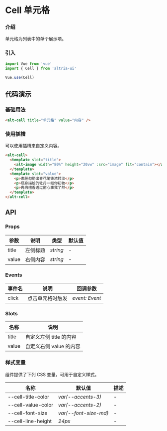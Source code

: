 # Cell 单元格

### 介绍

单元格为列表中的单个展示项。

### 引入

```js
import Vue from 'vue'
import { Cell } from 'altria-ui'

Vue.use(Cell)
```

## 代码演示

### 基础用法

```html
<alt-cell title="单元格" value="内容" />
```

### 使用插槽

可以使用插槽来自定义内容。

```html
<alt-cell>
  <template slot="title">
    <alt-image width="80%" height="20vw" :src="image" fit="contain"></alt-image>
  </template>
  <template slot="value">
    <p>素胚勾勒出青花笔锋浓转淡</p>
    <p>瓶身描绘的牡丹一如你初妆</p>
    <p>冉冉檀香透过窗心事我了然</p>
  </template>
</alt-cell>
```

## API

### Props

| 参数  | 说明     | 类型     | 默认值 |
| ----- | -------- | -------- | ------ |
| title | 左侧标题 | _string_ | -      |
| value | 右侧内容 | _string_ | -      |

### Events

| 事件名 | 说明             | 回调参数       |
| ------ | ---------------- | -------------- |
| click  | 点击单元格时触发 | _event: Event_ |

### Slots

| 名称  | 说明                    |
| ----- | ----------------------- |
| title | 自定义左侧 title 的内容 |
| value | 自定义右侧 value 的内容 |

### 样式变量

组件提供了下列 CSS 变量，可用于自定义样式。

| 名称               | 默认值                | 描述 |
| ------------------ | --------------------- | ---- |
| --cell-title-color | _var(--accents-3)_    | -    |
| --cell-value-color | _var(--accents-2)_    | -    |
| --cell-font-size   | _var(--font-size-md)_ | -    |
| --cell-line-height | _24px_                | -    |
